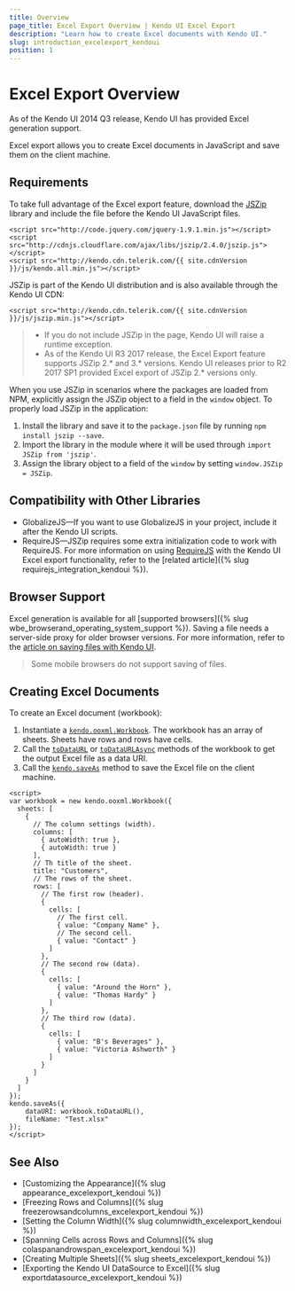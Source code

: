 ```yaml
---
title: Overview
page_title: Excel Export Overview | Kendo UI Excel Export
description: "Learn how to create Excel documents with Kendo UI."
slug: introduction_excelexport_kendoui
position: 1
---
```


# Excel Export Overview

As of the Kendo UI 2014 Q3 release, Kendo UI has provided Excel generation support.

Excel export allows you to create Excel documents in JavaScript and save them on the client machine.

## Requirements

To take full advantage of the Excel export feature, download the [JSZip](http://stuk.github.io/jszip/) library and include the file before the Kendo UI JavaScript files.

```
<script src="http://code.jquery.com/jquery-1.9.1.min.js"></script>
<script src="http://cdnjs.cloudflare.com/ajax/libs/jszip/2.4.0/jszip.js"></script>
<script src="http://kendo.cdn.telerik.com/{{ site.cdnVersion }}/js/kendo.all.min.js"></script>
```

JSZip is part of the Kendo UI distribution and is also available through the Kendo UI CDN:

```
<script src="http://kendo.cdn.telerik.com/{{ site.cdnVersion }}/js/jszip.min.js"></script>
```

> * If you do not include JSZip in the page, Kendo UI will raise a runtime exception.
> * As of the Kendo UI R3 2017 release, the Excel Export feature supports JSZip 2.* and 3.* versions. Kendo UI releases prior to R2 2017 SP1 provided Excel export of JSZip 2.* versions only.

When you use JSZip in scenarios where the packages are loaded from NPM, explicitly assign the JSZip object to a field in the `window` object. To properly load JSZip in the application:

1. Install the library and save it to the `package.json` file by running `npm install jszip --save`.
1. Import the library in the module where it will be used through `import JSZip from 'jszip'`.
1. Assign the library object to a field of the `window` by setting `window.JSZip = JSZip`.

## Compatibility with Other Libraries

* GlobalizeJS&mdash;If you want to use GlobalizeJS in your project, include it after the Kendo UI scripts.
* RequireJS&mdash;JSZip requires some extra initialization code to work with RequireJS. For more information on using [RequireJS](http://requirejs.org/) with the Kendo UI Excel export functionality, refer to the [related article]({% slug requirejs_integration_kendoui %}).

## Browser Support

Excel generation is available for all [supported browsers]({% slug wbe_browserand_operating_system_support %}). Saving a file needs a server-side proxy for older browser versions. For more information, refer to the [article on saving files with Kendo UI](/framework/save-files/introduction).

> Some mobile browsers do not support saving of files.

## Creating Excel Documents

To create an Excel document (workbook):

1. Instantiate a [`kendo.ooxml.Workbook`](/api/javascript/ooxml/workbook). The workbook has an array of sheets. Sheets have rows and rows have cells.
1. Call the [`toDataURL`](/api/javascript/ooxml/workbook/methods/todataurl) or [`toDataURLAsync`](/api/javascript/ooxml/workbook/methods/todataurlasync) methods of the workbook to get the output Excel file as a data URI.
1. Call the [`kendo.saveAs`](/api/javascript/kendo/methods/saveas) method to save the Excel file on the client machine.

```dojo
<script>
var workbook = new kendo.ooxml.Workbook({
  sheets: [
    {
      // The column settings (width).
      columns: [
        { autoWidth: true },
        { autoWidth: true }
      ],
      // Th title of the sheet.
      title: "Customers",
      // The rows of the sheet.
      rows: [
        // The first row (header).
        {
          cells: [
            // The first cell.
            { value: "Company Name" },
            // The second cell.
            { value: "Contact" }
          ]
        },
        // The second row (data).
        {
          cells: [
            { value: "Around the Horn" },
            { value: "Thomas Hardy" }
          ]
        },
        // The third row (data).
        {
          cells: [
            { value: "B's Beverages" },
            { value: "Victoria Ashworth" }
          ]
        }
      ]
    }
  ]
});
kendo.saveAs({
    dataURI: workbook.toDataURL(),
    fileName: "Test.xlsx"
});
</script>
```

## See Also

* [Customizing the Appearance]({% slug appearance_excelexport_kendoui %})
* [Freezing Rows and Columns]({% slug freezerowsandcolumns_excelexport_kendoui %})
* [Setting the Column Width]({% slug columnwidth_excelexport_kendoui %})
* [Spanning Cells across Rows and Columns]({% slug colaspanandrowspan_excelexport_kendoui %})
* [Creating Multiple Sheets]({% slug sheets_excelexport_kendoui %})
* [Exporting the Kendo UI DataSource to Excel]({% slug exportdatasource_excelexport_kendoui %})
